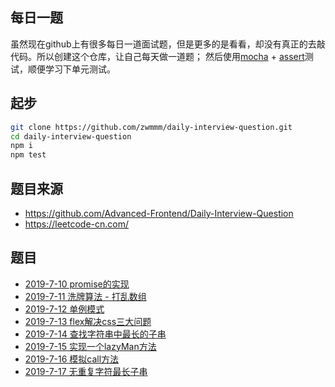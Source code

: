 ## 每日一题

虽然现在github上有很多每日一道面试题，但是更多的是看看，却没有真正的去敲代码。所以创建这个仓库，让自己每天做一道题；
然后使用[mocha](https://mochajs.org/) + [assert](http://nodejs.cn/api/assert.html)测试，顺便学习下单元测试。

## 起步

```bash
git clone https://github.com/zwmmm/daily-interview-question.git
cd daily-interview-question
npm i
npm test
```

## 题目来源

- https://github.com/Advanced-Frontend/Daily-Interview-Question
- https://leetcode-cn.com/

## 题目

- [2019-7-10 promise的实现](https://github.com/zwmmm/daily-interview-question/blob/master/js/promise.js)
- [2019-7-11 洗牌算法 - 打乱数组](https://github.com/zwmmm/daily-interview-question/blob/master/algorithm/shuffle.js)
- [2019-7-12 单例模式](https://github.com/zwmmm/daily-interview-question/blob/master/js/singleton.js)
- [2019-7-13 flex解决css三大问题](https://github.com/zwmmm/daily-interview-question/blob/master/css/flex.html)
- [2019-7-14 查找字符串中最长的子串](https://github.com/zwmmm/daily-interview-question/blob/master/css/flex.html)
- [2019-7-15 实现一个lazyMan方法](https://github.com/zwmmm/daily-interview-question/blob/master/js/lazy-man.js)
- [2019-7-16 模拟call方法](https://github.com/zwmmm/daily-interview-question/blob/master/js/call.js)
- [2019-7-17 无重复字符最长子串](https://github.com/zwmmm/daily-interview-question/blob/master/js/length-of-longest-substring.js)
